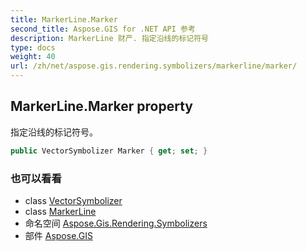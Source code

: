 ```yaml
---
title: MarkerLine.Marker
second_title: Aspose.GIS for .NET API 参考
description: MarkerLine 财产. 指定沿线的标记符号
type: docs
weight: 40
url: /zh/net/aspose.gis.rendering.symbolizers/markerline/marker/
---
```

## MarkerLine.Marker property

指定沿线的标记符号。

```csharp
public VectorSymbolizer Marker { get; set; }
```

### 也可以看看

* class [VectorSymbolizer](../../vectorsymbolizer/)
* class [MarkerLine](../)
* 命名空间 [Aspose.Gis.Rendering.Symbolizers](../../markerline/)
* 部件 [Aspose.GIS](../../../)


